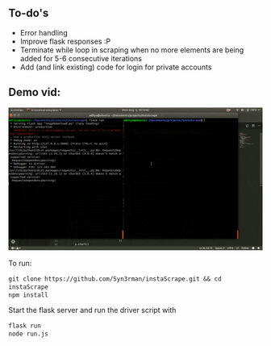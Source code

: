## To-do's
- Error handling
- Improve flask responses :P
- Terminate while loop in scraping when no more elements are being added for 5-6 consecutive iterations
- Add (and link existing) code for login for private accounts

## Demo vid:

<div align = "center">
<img src="./assets/scrapingWithDownload.gif" width=600px/>
</div>

To run:

```
git clone https://github.com/Syn3rman/instaScrape.git && cd instaScrape
npm install
```

Start the flask server and run the driver script with 

```
flask run
node run.js
```
